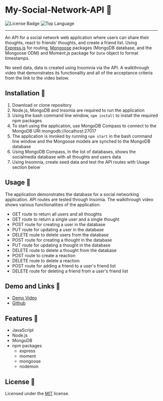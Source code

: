 # My-Social-Network-API 👥

![License Badge](https://img.shields.io/github/license/jak3ster/My-Social-Network-API) ![Top Language](https://img.shields.io/github/languages/top/jak3ster/My-Social-Network-API)

  ---
An API for a social network web application where users can share their thoughts, react to friends’ thoughts, and create a friend list. Using [Express.js](https://www.npmjs.com/package/express) for routing, [Mongoose](https://www.npmjs.com/package/mongoose) packages (MongoDB database, and the Mongoose ODM) and Moment.js package for `Date` object to format timestamps.

No seed data, data is created using Insomnia via the API. A walkthrough video that demonstrates its functionality and all of the acceptance criteria from the link to the video below.

## Installation 📌

1. Download or clone repository
2. Node.js, MongoDB and Insomia are required to run the application
3. Using the bash command line window, `npm install` to install the required npm packages
4. To start using the application, use MongoDB Compass to connect to the MongoDB URI mongodb://localhost:27017
5. The application is invoked by running `npm start` in the bash command line window and the Mongoose models are synched to the MongoDB database
6. Using MongoDB Compass, In the list of databases, shows the socialmedia database with all thoughts and users data
7. Using Insomnia, create seed data and test the API routes with Usage section below

## Usage 📌

The application demonstrates the database for a social networking application. API routes are tested through Insomia.
The walkthrough video shows various functionalities of the application:

- GET route to return all users and all thoughts
- GET route to return a single user and a single thought
- POST route for creating a user in the database
- PUT route for updating a user in the database
- DELETE route to delete users from the database
- POST route for creating a thought in the database
- PUT route for updating a thought in the database
- DELETE route to delete a thought from the database
- POST route to create a reaction
- DELETE route to delete a reaction
- POST route for adding a friend to a user's friend list
- DELETE route for deleting a friend from a user's friend list

## Demo and Links 📌

* [Demo Video](https://drive.google.com/file/d/1v6pWhlGxQ-OOFc19byTr8Lxqxkx33ANY/view?usp=sharing/)
* [Github](https://github.com/jak3ster/My-Social-Network-API/)

## Features 📌

* JavaScript
* Node.js
* MongoDB
* npm packages
  * express
  * moment
  * mongoose
  * nodemon

## License 📌

  Licensed under the [MIT](LICENSE) license.
